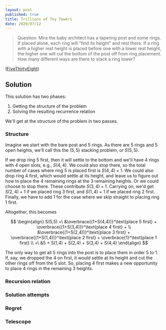 ```yaml
---
layout: post
published: true
title: Trillions of Toy Towers
date: 2020/07/12
---
```


>Question: Mira the baby architect has a tapering post and some rings. If placed alone, each ring will "find its height" and rest there. If a ring with a higher rest height is placed before one with a lower rest height, the higher one will cut the bottom of the post off from ring placement. How many different ways are there to stack a ring tower?

<!--more-->

([FiveThirtyEight](https://fivethirtyeight.com/features/can-you-make-24/))

## Solution

This solution has two phases:

1. Getting the structure of the problem
2. Solving the resulting recurrence relation

We'll get at the structure of the problem in two passes. 

### Structure


Imagine we start with the bare post and $5$ rings. As there are $5$ rings and $5$ open heights, we'll call this the $(5,5)$ stacking problem, or $S(5,5).$ 

If we drop ring $5$ first, then it will settle to the bottom and we'll have $4$ rings with $4$ open slots, e.g., $S(4,4).$ We could also stop there, so the total number of cases where ring $5$ is placed first is $S(4,4) + 1.$ We could also drop ring $4$ first, which would settle at its height, and leave us to figure out how to place the $4$ remaining rings at the $3$ remaining heights. Or we could choose to stop there. These contribute $S(3,4) + 1.$ Carrying on, we'd get $S(2,4) + 1$ if we placed ring $3$ first, and $S(1,4) + 1$ if we placed ring $2$ first. Finally, we have to add $1$ for the case where we skip straight to placing ring $1$ first. 

Altogether, this becomes

$$
\begin{align}
S(5,5) =\ &\overbrace{(1+S(4,4))}^\text{place 5 first} + \overbrace{(1+S(3,4))}^\text{place 4 first} + \\ &\overbrace{(1+S(2,4))}^\text{place 3 first} + \overbrace{(1+S(1,4))}^\text{place 2 first} + \overbrace{1}^\text{place 1 first} \\
       =\ &5 + S(1,4) + S(2,4) + S(3,4) + S(4,4) 
\end{align}
$$

The only way to get all $5$ rings into the post is to place them in order $5$ to $1.$ If, say, we dropped the $4$ on first, it would settle at its height and cut the other rings off from the $5$ slot. So, placing $4$ first makes a new opportunity to place $4$ rings in the remaining $3$ heights.

### Recursion relation

### Solution attempts

### Regret

### Telescope

<br>
